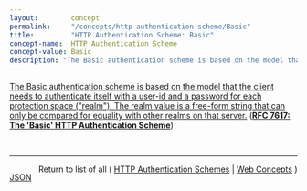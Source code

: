 ```yaml
---
layout:        concept
permalink:     "/concepts/http-authentication-scheme/Basic"
title:         "HTTP Authentication Scheme: Basic"
concept-name:  HTTP Authentication Scheme
concept-value: Basic
description: "The Basic authentication scheme is based on the model that the client needs to authenticate itself with a user-id and a password for each protection space (\"realm\"). The realm value is a free-form string that can only be compared for equality with other realms on that server."
---
```


[The Basic authentication scheme is based on the model that the client needs to authenticate itself with a user-id and a password for each protection space ("realm"). The realm value is a free-form string that can only be compared for equality with other realms on that server.](https://datatracker.ietf.org/doc/html/rfc7617#section-2 "Read documentation for HTTP Authentication Scheme &#34;Basic&#34;") (**[RFC 7617: The 'Basic' HTTP Authentication Scheme](/specs/IETF/RFC/7617 "This document defines the &#34;Basic&#34; Hypertext Transfer Protocol (HTTP) authentication scheme, which transmits credentials as user-id/password pairs, encoded using Base64.")**)

<br/>
<hr/>

<p style="float : left"><a href="./Basic.json" title="JSON representing this particular Web Concept value">JSON</a></p>
<p style="text-align: right">Return to list of all ( <a href="../http-authentication-scheme/">HTTP Authentication Schemes</a> | <a href="../">Web Concepts</a> )</p>
